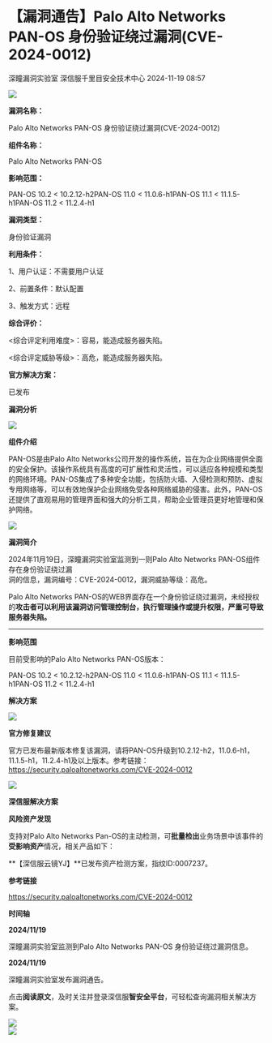 #  【漏洞通告】Palo Alto Networks PAN-OS 身份验证绕过漏洞(CVE-2024-0012)   
深瞳漏洞实验室  深信服千里目安全技术中心   2024-11-19 08:57  
  
![](https://mmbiz.qpic.cn/mmbiz_gif/w8NHw6tcQ5ydyF2uoibjKJKJWgbS9TR2p7LEAdbF7RBRJic6xB69lnlS1TPfwdm0D1PHAeOFOZkAMTuVOxBlMvmw/640?wx_fmt=gif&from=appmsg "")  
  
**漏洞名称：**  
  
Palo Alto Networks PAN-OS 身份验证绕过漏洞(CVE-2024-0012)  
  
**组件名称：**  
  
Palo Alto Networks PAN-OS  
  
**影响范围：**  
  
PAN-OS 10.2 < 10.2.12-h2PAN-OS 11.0 < 11.0.6-h1PAN-OS 11.1 < 11.1.5-h1PAN-OS 11.2 < 11.2.4-h1  
  
**漏洞类型：**  
  
身份验证漏洞  
  
**利用条件：**  
  
1、用户认证：不需要用户认证  
  
2、前置条件：默认配置  
  
3、触发方式：远程  
  
**综合评价：**  
  
<综合评定利用难度>：容易，能造成服务器失陷。  
  
<综合评定威胁等级>：高危，能造成服务器失陷。  
  
**官方解决方案：**  
  
已发布  
  
  
  
  
**漏洞分析**  
  
![](https://mmbiz.qpic.cn/mmbiz_gif/w8NHw6tcQ5ydyF2uoibjKJKJWgbS9TR2palw0hficrCddPBJha6hDOOruq10NQqQLm4pYeBBNbpndEZ8Ar6ic9sRw/640?wx_fmt=gif&from=appmsg "")  
  
**组件介绍**  
  
PAN-OS是由Palo Alto Networks公司开发的操作系统，旨在为企业网络提供全面的安全保护。该操作系统具有高度的可扩展性和灵活性，可以适应各种规模和类型的网络环境。PAN-OS集成了多种安全功能，包括防火墙、入侵检测和预防、虚拟专用网络等，可以有效地保护企业网络免受各种网络威胁的侵害。此外，PAN-OS还提供了直观易用的管理界面和强大的分析工具，帮助企业管理员更好地管理和保护网络。  
  
  
![](https://mmbiz.qpic.cn/mmbiz_gif/w8NHw6tcQ5ydyF2uoibjKJKJWgbS9TR2palw0hficrCddPBJha6hDOOruq10NQqQLm4pYeBBNbpndEZ8Ar6ic9sRw/640?wx_fmt=gif&from=appmsg "")  
  
**漏洞简介**  
  
2024年11月19日，深瞳漏洞实验室监测到一则Palo Alto Networks PAN-OS组件存在身份验证绕过漏  
洞的信息，漏洞编号：CVE-2024-0012，漏洞威胁等级：高危。  
  
Palo Alto Networks PAN-OS的WEB界面存在一个身份验证绕过漏洞，未经授权的**攻击者可以利用该漏洞访问管理控制台，执行管理操作或提升权限，严重可导致服务器失陷。**  
  
****  
  
  
**影响范围**  
  
目前受影响的Palo Alto Networks PAN-OS版本：  
  
PAN-OS 10.2 < 10.2.12-h2PAN-OS 11.0 < 11.0.6-h1PAN-OS 11.1 < 11.1.5-h1PAN-OS 11.2 < 11.2.4-h1  
  
  
  
**解决方案**  
  
![](https://mmbiz.qpic.cn/mmbiz_gif/w8NHw6tcQ5ydyF2uoibjKJKJWgbS9TR2palw0hficrCddPBJha6hDOOruq10NQqQLm4pYeBBNbpndEZ8Ar6ic9sRw/640?wx_fmt=gif&from=appmsg "")  
  
**官方修复建议**  
  
  
官方已发布最新版本修复该漏洞，请将PAN-OS升级到10.2.12-h2，11.0.6-h1，11.1.5-h1，11.2.4-h1及以上版本。参考链接：https://security.paloaltonetworks.com/CVE-2024-0012  
  
  
![](https://mmbiz.qpic.cn/mmbiz_gif/w8NHw6tcQ5ydyF2uoibjKJKJWgbS9TR2palw0hficrCddPBJha6hDOOruq10NQqQLm4pYeBBNbpndEZ8Ar6ic9sRw/640?wx_fmt=gif&from=appmsg "")  
  
**深信服解决方案**  
  
  
**风险资产发现**  
  
支持对Palo Alto Networks Pan-OS的主动检测，可**批量检出**业务场景中该事件的**受影响资产**情况，相关产品如下：  
  
**【深信服云镜YJ】**已发布资产检测方案，指纹ID:0007237。  
  
  
  
**参考链接**  
  
  
  
https://security.paloaltonetworks.com/CVE-2024-0012  
  
  
  
**时间轴**  
  
  
  
**2024/11/19**  
  
深瞳漏洞实验室监测到Palo Alto Networks PAN-OS 身份验证绕过漏洞信息。  
  
  
**2024/11/19**  
  
深瞳漏洞实验室发布漏洞通告。  
  
  
点击**阅读原文**，及时关注并登录深信服**智安全平台**，可轻松查询漏洞相关解决方案。  
  
![](https://mmbiz.qpic.cn/mmbiz_png/w8NHw6tcQ5zkcrvmkly1hxqdTevFSpmhLibX1WTkQfzQFxygFZdMRHgiaVO6rcjAI3FJQDQNichR603aGXPluAOIw/640?wx_fmt=png&from=appmsg "")  
![](https://mmbiz.qpic.cn/mmbiz_png/w8NHw6tcQ5z8DHic4AgaalhqLicqZYK78ia6sDVfjbzDE7ea5nKkFk2HTvXDjxIyfBAox6SNCeKbyJ809ER2orsJg/640?wx_fmt=png&from=appmsg "")  
  
  
